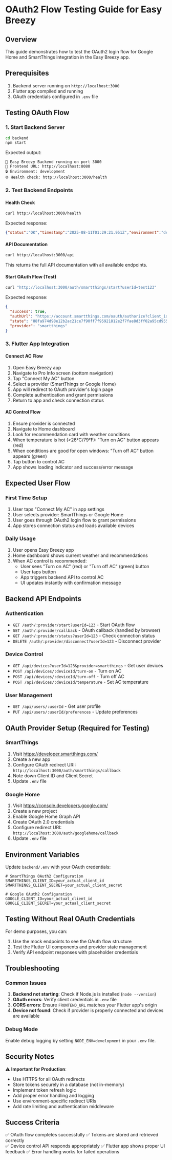 # OAuth2 Flow Testing Guide for Easy Breezy

## Overview
This guide demonstrates how to test the OAuth2 login flow for Google Home and SmartThings integration in the Easy Breezy app.

## Prerequisites
1. Backend server running on `http://localhost:3000`
2. Flutter app compiled and running
3. OAuth credentials configured in `.env` file

## Testing OAuth Flow

### 1. Start Backend Server
```bash
cd backend
npm start
```
Expected output:
```
🚀 Easy Breezy Backend running on port 3000
📱 Frontend URL: http://localhost:8080
🔒 Environment: development
🌐 Health check: http://localhost:3000/health
```

### 2. Test Backend Endpoints

#### Health Check
```bash
curl http://localhost:3000/health
```
Expected response:
```json
{"status":"OK","timestamp":"2025-08-11T01:29:21.951Z","environment":"development"}
```

#### API Documentation
```bash
curl http://localhost:3000/api
```
This returns the full API documentation with all available endpoints.

#### Start OAuth Flow (Test)
```bash
curl "http://localhost:3000/auth/smartthings/start?userId=test123"
```
Expected response:
```json
{
  "success": true,
  "authUrl": "https://account.smartthings.com/oauth/authorize?client_id=your_smartthings_client_id_here&redirect_uri=http%3A%2F%2Flocalhost%3A3000%2Fauth%2Fsmartthings%2Fcallback&response_type=code&scope=r%3Adevices%3A*+w%3Adevices%3A*&state=88fa974d98e12b2ac21ce7f90ff7f95921812e2f7fae8d3ff02a95cd955cf05d",
  "state": "88fa974d98e12b2ac21ce7f90ff7f95921812e2f7fae8d3ff02a95cd955cf05d",
  "provider": "smartthings"
}
```

### 3. Flutter App Integration

#### Connect AC Flow
1. Open Easy Breezy app
2. Navigate to Pro Info screen (bottom navigation)
3. Tap "Connect My AC" button
4. Select a provider (SmartThings or Google Home)
5. App will redirect to OAuth provider's login page
6. Complete authentication and grant permissions
7. Return to app and check connection status

#### AC Control Flow
1. Ensure provider is connected
2. Navigate to Home dashboard
3. Look for recommendation card with weather conditions
4. When temperature is hot (>26°C/79°F): "Turn on AC" button appears (red)
5. When conditions are good for open windows: "Turn off AC" button appears (green)
6. Tap button to control AC
7. App shows loading indicator and success/error message

## Expected User Flow

### First Time Setup
1. User taps "Connect My AC" in app settings
2. User selects provider: SmartThings or Google Home
3. User goes through OAuth2 login flow to grant permissions
4. App stores connection status and loads available devices

### Daily Usage
1. User opens Easy Breezy app
2. Home dashboard shows current weather and recommendations
3. When AC control is recommended:
   - User sees "Turn on AC" (red) or "Turn off AC" (green) button
   - User taps button
   - App triggers backend API to control AC
   - UI updates instantly with confirmation message

## Backend API Endpoints

### Authentication
- `GET /auth/:provider/start?userId=123` - Start OAuth flow
- `GET /auth/:provider/callback` - OAuth callback (handled by browser)
- `GET /auth/:provider/status?userId=123` - Check connection status
- `DELETE /auth/:provider/disconnect?userId=123` - Disconnect provider

### Device Control
- `GET /api/devices?userId=123&provider=smartthings` - Get user devices
- `POST /api/devices/:deviceId/turn-on` - Turn on AC
- `POST /api/devices/:deviceId/turn-off` - Turn off AC
- `POST /api/devices/:deviceId/temperature` - Set AC temperature

### User Management
- `GET /api/users/:userId` - Get user profile
- `PUT /api/users/:userId/preferences` - Update preferences

## OAuth Provider Setup (Required for Testing)

### SmartThings
1. Visit https://developer.smartthings.com/
2. Create a new app
3. Configure OAuth redirect URI: `http://localhost:3000/auth/smartthings/callback`
4. Note down Client ID and Client Secret
5. Update `.env` file

### Google Home
1. Visit https://console.developers.google.com/
2. Create a new project
3. Enable Google Home Graph API
4. Create OAuth 2.0 credentials
5. Configure redirect URI: `http://localhost:3000/auth/googlehome/callback`
6. Update `.env` file

## Environment Variables

Update `backend/.env` with your OAuth credentials:

```env
# SmartThings OAuth2 Configuration
SMARTTHINGS_CLIENT_ID=your_actual_client_id
SMARTTHINGS_CLIENT_SECRET=your_actual_client_secret

# Google OAuth2 Configuration  
GOOGLE_CLIENT_ID=your_actual_client_id
GOOGLE_CLIENT_SECRET=your_actual_client_secret
```

## Testing Without Real OAuth Credentials

For demo purposes, you can:
1. Use the mock endpoints to see the OAuth flow structure
2. Test the Flutter UI components and provider state management
3. Verify API endpoint responses with placeholder credentials

## Troubleshooting

### Common Issues
1. **Backend not starting**: Check if Node.js is installed (`node --version`)
2. **OAuth errors**: Verify client credentials in `.env` file
3. **CORS errors**: Ensure `FRONTEND_URL` matches your Flutter app's origin
4. **Device not found**: Check if provider is properly connected and devices are available

### Debug Mode
Enable debug logging by setting `NODE_ENV=development` in your `.env` file.

## Security Notes

⚠️ **Important for Production**:
- Use HTTPS for all OAuth redirects
- Store tokens securely in a database (not in-memory)
- Implement token refresh logic
- Add proper error handling and logging
- Use environment-specific redirect URIs
- Add rate limiting and authentication middleware

## Success Criteria

✅ OAuth flow completes successfully
✅ Tokens are stored and retrieved correctly  
✅ Device control API responds appropriately
✅ Flutter app shows proper UI feedback
✅ Error handling works for failed operations
